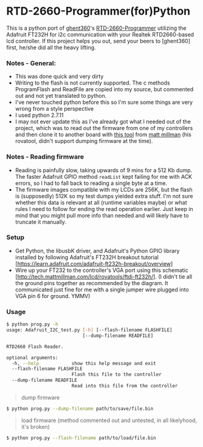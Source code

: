 # RTD-2660-Programmer(for)Python

This is a python port of [ghent360](https://forums.adafruit.com/viewtopic.php?f=47&t=84068)'s [RTD-2660-Programmer](https://github.com/ghent360/RTD-2660-Programmer) utilizing the Adafruit FT232H for i2c communication with your Realtek RTD2660-based lcd controller. If this project helps you out, send your beers to [ghent360] first, he/she did all the heavy lifting.

### Notes - General:
  - This was done quick and very dirty
  - Writing to the flash is not currently supported. The c methods ProgramFlash and ReadFile are copied into my source, but commented out and not yet translated to python.
  - I've never touched python before this so I'm sure some things are very wrong from a style perspective
  - I used python 2.7.11
  - I may not ever update this as I've already got what I needed out of the project, which was to read out the firmware from one of my controllers and then clone it to another board with [this tool](http://tech.mattmillman.com/lcd/rovatools/) from [matt millman](http://tech.mattmillman.com/) (his rovatool, didn't support dumping firmware at the time).
### Notes - Reading firmware
- Reading is painfully slow, taking upwards of 9 mins for a 512 Kb dump. The faster Adafruit GPIO method ``readList`` kept failing for me with ACK errors, so I had to fall back to reading a single byte at a time.
- The firmware images compatible with my LCDs are 256K, but the flash is (supposedly) 512K so my test dumps yielded extra stuff. I'm not sure whether this data is relevant at all (runtime variables maybe) or what rules I need to follow for ending the read operation earlier. Just keep in mind that you might pull more info than needed and will likely have to truncate it manually. 


### Setup
- Get Python, the libusbK driver, and Adafruit's Python GPIO library installed by following Adafruit's FT232H breakout tutorial [https://learn.adafruit.com/adafruit-ft232h-breakout/overview]
- Wire up your FT232 to the controller's VGA port using this schematic [http://tech.mattmillman.com/lcd/rovatools/ftdi-ft232h/]. (I didn't tie all the ground pins together as recommended by the diagram. It communicated just fine for me with a single jumper wire plugged into VGA pin 6 for ground. YMMV)

### Usage
```sh
$ python prog.py -h
usage: Adafruit_I2C_test.py [-h] [--flash-filename FLASHFILE]
                            [--dump-filename READFILE]

RTD2660 Flash Reader.

optional arguments:
  -h, --help            show this help message and exit
  --flash-filename FLASHFILE
                        Flash this file to the controller
  --dump-filename READFILE
                        Read into this file from the controller
```

> dump firmware
```sh
$ python prog.py --dump-filename path/to/save/file.bin
```

> load firmware (method commented out and untested, in all likelyhood, it's broken)
````sh
$ python prog.py --flash-filename path/to/load/file.bin
````
